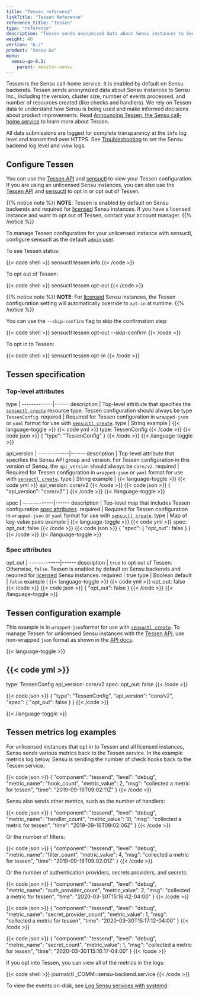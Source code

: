 ```yaml
---
title: "Tessen reference"
linkTitle: "Tessen Reference"
reference_title: "Tessen"
type: "reference"
description: "Tessen sends anonymized data about Sensu instances to Sensu Inc. You can use sensuctl to view and manage Tessen configuration. Read this document to configure Tessen."
weight: 40
version: "6.2"
product: "Sensu Go"
menu: 
  sensu-go-6.2:
    parent: monitor-sensu
---
```


Tessen is the Sensu call-home service.
It is enabled by default on Sensu backends.
Tessen sends anonymized data about Sensu instances to Sensu Inc., including the version, cluster size, number of events processed, and number of resources created (like checks and handlers).
We rely on Tessen data to understand how Sensu is being used and make informed decisions about product improvements.
Read [Announcing Tessen, the Sensu call-home service][1] to learn more about Tessen.

All data submissions are logged for complete transparency at the `info` log level and transmitted over HTTPS.
See [Troubleshooting][5] to set the Sensu backend log level and view logs.

## Configure Tessen

You can use the [Tessen API][2] and [sensuctl][3] to view your Tessen configuration.
If you are using an unlicensed Sensu instances, you can also use the [Tessen API][2] and [sensuctl][3] to opt in or opt out of Tessen.

{{% notice note %}}
**NOTE**: Tessen is enabled by default on Sensu backends and required for [licensed](../../maintain-sensu/license/) Sensu instances.
If you have a licensed instance and want to opt out of Tessen, contact your account manager.
{{% /notice %}}

To manage Tessen configuration for your unlicensed instance with sensuctl, configure sensuctl as the default [`admin` user][6].

To see Tessen status:

{{< code shell >}}
sensuctl tessen info
{{< /code >}}

To opt out of Tessen:

{{< code shell >}}
sensuctl tessen opt-out
{{< /code >}}

{{% notice note %}}
**NOTE**: For [licensed](../../maintain-sensu/license/) Sensu instances, the Tessen configuration setting will automatically override to `opt-in` at runtime.
{{% /notice %}}

You can use the `--skip-confirm` flag to skip the confirmation step:

{{< code shell >}}
sensuctl tessen opt-out --skip-confirm
{{< /code >}}

To opt in to Tessen:

{{< code shell >}}
sensuctl tessen opt-in
{{< /code >}}

## Tessen specification

### Top-level attributes

type         | 
-------------|------
description  | Top-level attribute that specifies the [`sensuctl create`][7] resource type. Tessen configuration should always be type `TessenConfig`.
required     | Required for Tessen configuration in `wrapped-json` or `yaml` format for use with [`sensuctl create`][7].
type         | String
example      | {{< language-toggle >}}
{{< code yml >}}
type: TessenConfig
{{< /code >}}
{{< code json >}}
{
  "type": "TessenConfig"
}
{{< /code >}}
{{< /language-toggle >}}

api_version  | 
-------------|------
description  | Top-level attribute that specifies the Sensu API group and version. For Tessen configuration in this version of Sensu, the `api_version` should always be `core/v2`.
required     | Required for Tessen configuration in `wrapped-json` or `yaml` format for use with [`sensuctl create`][7].
type         | String
example      | {{< language-toggle >}}
{{< code yml >}}
api_version: core/v2
{{< /code >}}
{{< code json >}}
{
  "api_version": "core/v2"
}
{{< /code >}}
{{< /language-toggle >}}

spec         | 
-------------|------
description  | Top-level map that includes Tessen configuration [spec attributes][8].
required     | Required for Tessen configuration in `wrapped-json` or `yaml` format for use with [`sensuctl create`][7].
type         | Map of key-value pairs
example      | {{< language-toggle >}}
{{< code yml >}}
spec:
  opt_out: false
{{< /code >}}
{{< code json >}}
{
  "spec": {
    "opt_out": false
    }
}
{{< /code >}}
{{< /language-toggle >}}

### Spec attributes

opt_out      | 
-------------|------ 
description  | `true` to opt out of Tessen. Otherwise, `false`. Tessen is enabled by default on Sensu backends and required for [licensed][4] Sensu instances.
required     | true
type         | Boolean
default      | `false`
example      | {{< language-toggle >}}
{{< code yml >}}
opt_out: false
{{< /code >}}
{{< code json >}}
{
  "opt_out": false
}
{{< /code >}}
{{< /language-toggle >}}

## Tessen configuration example

This example is in `wrapped-json`format for use with [`sensuctl create`][7].
To manage Tessen for unlicensed Sensu instances with the [Tessen API][2], use non-wrapped `json` format as shown in the [API docs][2].

{{< language-toggle >}}

{{< code yml >}}
---
type: TessenConfig
api_version: core/v2
spec:
  opt_out: false
{{< /code >}}

{{< code json >}}
{
  "type": "TessenConfig",
  "api_version": "core/v2",
  "spec": {
    "opt_out": false
  }
}
{{< /code >}}

{{< /language-toggle >}}

## Tessen metrics log examples

For unlicensed instances that opt in to Tessen and all licensed instances, Sensu sends various metrics back to the Tessen service.
In the example metrics log below, Sensu is sending the number of check hooks back to the Tessen service. 

{{< code json >}}
{
    "component": "tessend",
    "level": "debug",
    "metric_name": "hook_count",
    "metric_value": 2,
    "msg": "collected a metric for tessen",
    "time": "2019-09-16T09:02:11Z"
}
{{< /code >}}

Sensu also sends other metrics, such as the number of handlers:

{{< code json >}}
{
    "component": "tessend",
    "level": "debug",
    "metric_name": "handler_count",
    "metric_value": 10,
    "msg": "collected a metric for tessen",
    "time": "2019-09-16T09:02:06Z"
}
{{< /code >}}

Or the number of filters:

{{< code json >}}
{
    "component": "tessend",
    "level": "debug",
    "metric_name": "filter_count",
    "metric_value": 4,
    "msg": "collected a metric for tessen",
    "time": "2019-09-16T09:02:01Z"
}
{{< /code >}}

Or the number of authentication providers, secrets providers, and secrets:

{{< code json >}}
{
    "component": "tessend",
    "level": "debug",
    "metric_name": "auth_provider_count",
    "metric_value": 2,
    "msg": "collected a metric for tessen",
    "time": "2020-03-30T15:16:42-04:00"
}
{{< /code >}}

{{< code json >}}
{
    "component": "tessend",
    "level": "debug",
    "metric_name": "secret_provider_count",
    "metric_value": 1,
    "msg": "collected a metric for tessen",
    "time": "2020-03-30T15:17:12-04:00"
}
{{< /code >}}

{{< code json >}}
{
    "component": "tessend",
    "level": "debug",
    "metric_name": "secret_count",
    "metric_value": 1,
    "msg": "collected a metric for tessen",
    "time": "2020-03-30T15:16:17-04:00"
}
{{< /code >}}

If you opt into Tessen, you can view all of the metrics in the logs:

{{< code shell >}}
journalctl _COMM=sensu-backend.service
{{< /code >}}

To view the events on-disk, see [Log Sensu services with systemd][9].

[1]: https://sensu.io/blog/announcing-tessen-the-sensu-call-home-service
[2]: ../../../api/tessen/
[3]: ../../../sensuctl/
[4]: ../../maintain-sensu/license/
[5]: ../../maintain-sensu/troubleshoot
[6]: ../../control-access/rbac#default-users
[7]: ../../../sensuctl/create-manage-resources/#create-resources
[8]: #spec-attributes
[9]: ../log-sensu-systemd/
